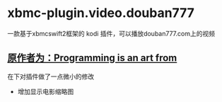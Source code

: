 # xbmc-plugin.video.douban777
一款基于xbmcswift2框架的 kodi 插件，可以播放douban777.com上的视频
## [原作者为：Programming is an art from](https://www.youtube.com/channel/UCqmU59tQ1QKaDbs8drqOs6Q)
在下对插件做了一点微小的修改

+ 增加显示电影缩略图
